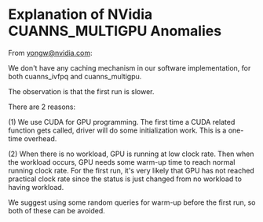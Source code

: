 
# Explanation of NVidia CUANNS_MULTIGPU Anomalies

From yongw@nvidia.com:

We don't have any caching mechanism in our software implementation, for both cuanns_ivfpq and cuanns_multigpu.

The observation is that the first run is slower.

There are 2 reasons:

(1) We use CUDA for GPU programming. The first time a CUDA related function gets called, driver will do some initialization work. This is a one-time overhead.

(2) When there is no workload, GPU is running at low clock rate. Then when the workload occurs, GPU needs some warm-up time to reach normal running clock rate. For the first run, it's very likely that GPU has not reached practical clock rate since the status is just changed from no workload to having workload.

We suggest using some random queries for warm-up before the first run, so both of these can be avoided.
